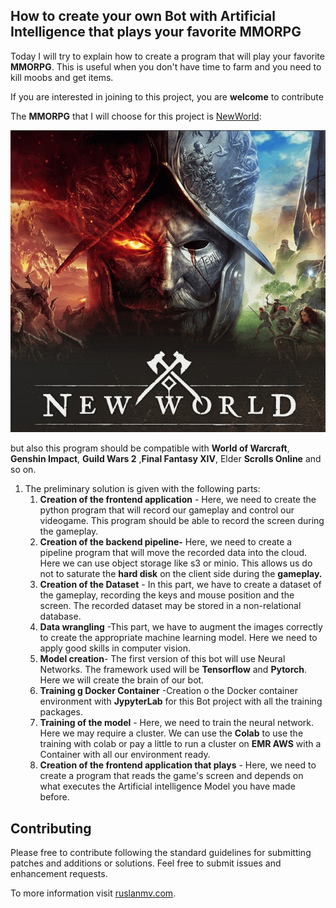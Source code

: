 ## How to create your own Bot with Artificial Intelligence that plays your favorite MMORPG



Today I will try to explain how to create a program that will play your favorite **MMORPG**. This is useful when you don't have time to farm and you need to kill moobs and get items. 

If you are interested in joining to this project, you are **welcome** to contribute



The **MMORPG** that I will choose for this project is [NewWorld](https://www.newworld.com/en-us/):



![](assets/images/posts/README/new.jpg)

but also this program should be compatible with  **World of Warcraft**, **Genshin Impact**, **Guild Wars 2** ,**Final Fantasy XIV**, Elder **Scrolls Online** and so on.



1. The preliminary solution is given with the following parts:
   1. **Creation of the frontend application** - Here, we need to create the python program that will record our gameplay and control our videogame. This program should be able to record the screen during the gameplay.
   2. **Creation of the backend pipeline-** Here, we need to create a pipeline program that will move the recorded data into the cloud. Here we can use object storage like s3 or minio. This allows us do not to saturate the **hard disk** on the client side during the **gameplay.** 
   3. **Creation of the Dataset** - In this part, we have to create a dataset of the gameplay, recording the keys and mouse position and the screen. The recorded dataset may be stored in a non-relational database.
   4. **Data wrangling** -This part, we have to augment the images correctly to create the appropriate machine learning model. Here we need to apply good skills in computer vision.
   5. **Model creation**- The first version of this bot will use Neural Networks. The framework used will be **Tensorflow** and **Pytorch**. Here we will create the brain of our bot.
   6. **Training g Docker Container** -Creation o the Docker container environment with **JypyterLab** for this Bot project with all the training packages.
   7. **Training of the model** - Here, we need to train the neural network. Here we may require a cluster. We can use the **Colab** to use the training with colab or pay a little to run a cluster on **EMR AWS** with a Container with all our environment ready.
   8. **Creation of the frontend application that plays** - Here, we need to create a program that reads the game's screen and depends on what executes the Artificial intelligence Model you have made before.





## Contributing

Please free  to contribute following the standard guidelines for submitting patches and additions or solutions. Feel free to submit issues and enhancement requests.

To more information visit [ruslanmv.com](https://ruslanmv.com/).


